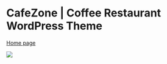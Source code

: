 # CafeZone | Coffee Restaurant WordPress Theme

[Home page](cafezone.dexignlab.com/xhtml/index.html)

<img src="./cafezone.jpg">